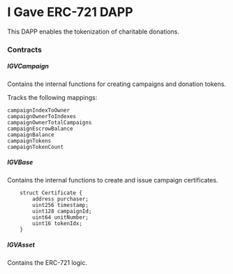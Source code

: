 # I Gave ERC-721 DAPP

This DAPP enables the tokenization of charitable donations.
### Contracts
##### IGVCampaign
Contains the internal functions for creating campaigns and donation tokens.

Tracks the following mappings:
```
campaignIndexToOwner
campaignOwnerToIndexes
campaignOwnerTotalCampaigns
campaignEscrowBalance
campaignBalance
campaignTokens
campaignTokenCount
```
##### IGVBase
Contains the internal functions to create and issue campaign certificates.

```
    struct Certificate {
        address purchaser;
        uint256 timestamp;
        uint128 campaignId;
        uint64 unitNumber;
        uint16 tokenIdx;
    }
```

##### IGVAsset
Contains the ERC-721 logic.

